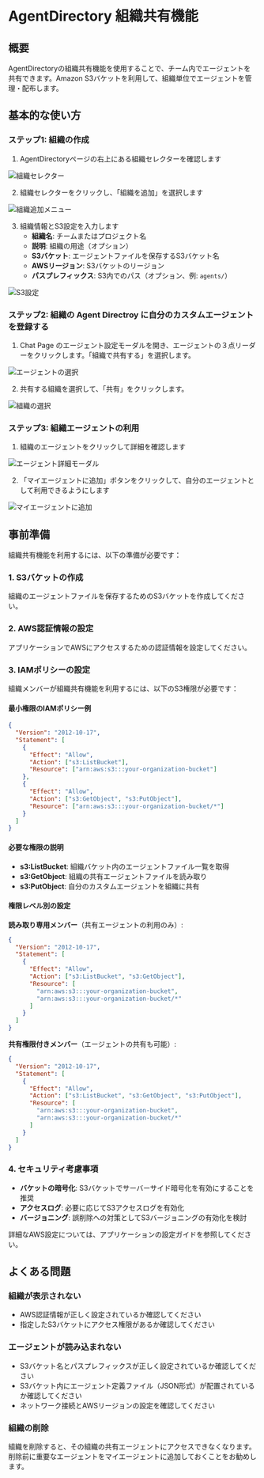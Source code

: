 # AgentDirectory 組織共有機能

## 概要

AgentDirectoryの組織共有機能を使用することで、チーム内でエージェントを共有できます。Amazon S3バケットを利用して、組織単位でエージェントを管理・配布します。

## 基本的な使い方

### ステップ1: 組織の作成

1. AgentDirectoryページの右上にある組織セレクターを確認します

![組織セレクター](images/01-organization-selector.png)

2. 組織セレクターをクリックし、「組織を追加」を選択します

![組織追加メニュー](images/02-add-organization-modal.png)

3. 組織情報とS3設定を入力します
   - **組織名**: チームまたはプロジェクト名
   - **説明**: 組織の用途（オプション）
   - **S3バケット**: エージェントファイルを保存するS3バケット名
   - **AWSリージョン**: S3バケットのリージョン
   - **パスプレフィックス**: S3内でのパス（オプション、例: `agents/`）

![S3設定](images/03-s3-settings.png)

### ステップ2: 組織の Agent Directroy に自分のカスタムエージェントを登録する

1. Chat Page のエージェント設定モーダルを開き、エージェントの３点リーダーをクリックします。「組織で共有する」を選択します。

![エージェントの選択](images/04-select-custom-agent.png)

2. 共有する組織を選択して、「共有」をクリックします。

![組織の選択](images/05-share-to-organization.png)

### ステップ3: 組織エージェントの利用

1. 組織のエージェントをクリックして詳細を確認します

![エージェント詳細モーダル](images/06-agent-detail-modal.png)

2. 「マイエージェントに追加」ボタンをクリックして、自分のエージェントとして利用できるようにします

![マイエージェントに追加](images/07-add-to-my-agents.png)

## 事前準備

組織共有機能を利用するには、以下の準備が必要です：

### 1. S3バケットの作成

組織のエージェントファイルを保存するためのS3バケットを作成してください。

### 2. AWS認証情報の設定

アプリケーションでAWSにアクセスするための認証情報を設定してください。

### 3. IAMポリシーの設定

組織メンバーが組織共有機能を利用するには、以下のS3権限が必要です：

#### 最小権限のIAMポリシー例

```json
{
  "Version": "2012-10-17",
  "Statement": [
    {
      "Effect": "Allow",
      "Action": ["s3:ListBucket"],
      "Resource": ["arn:aws:s3:::your-organization-bucket"]
    },
    {
      "Effect": "Allow",
      "Action": ["s3:GetObject", "s3:PutObject"],
      "Resource": ["arn:aws:s3:::your-organization-bucket/*"]
    }
  ]
}
```

#### 必要な権限の説明

- **s3:ListBucket**: 組織バケット内のエージェントファイル一覧を取得
- **s3:GetObject**: 組織の共有エージェントファイルを読み取り
- **s3:PutObject**: 自分のカスタムエージェントを組織に共有

#### 権限レベル別の設定

**読み取り専用メンバー**（共有エージェントの利用のみ）:

```json
{
  "Version": "2012-10-17",
  "Statement": [
    {
      "Effect": "Allow",
      "Action": ["s3:ListBucket", "s3:GetObject"],
      "Resource": [
        "arn:aws:s3:::your-organization-bucket",
        "arn:aws:s3:::your-organization-bucket/*"
      ]
    }
  ]
}
```

**共有権限付きメンバー**（エージェントの共有も可能）:

```json
{
  "Version": "2012-10-17",
  "Statement": [
    {
      "Effect": "Allow",
      "Action": ["s3:ListBucket", "s3:GetObject", "s3:PutObject"],
      "Resource": [
        "arn:aws:s3:::your-organization-bucket",
        "arn:aws:s3:::your-organization-bucket/*"
      ]
    }
  ]
}
```

### 4. セキュリティ考慮事項

- **バケットの暗号化**: S3バケットでサーバーサイド暗号化を有効にすることを推奨
- **アクセスログ**: 必要に応じてS3アクセスログを有効化
- **バージョニング**: 誤削除への対策としてS3バージョニングの有効化を検討

詳細なAWS設定については、アプリケーションの設定ガイドを参照してください。

## よくある問題

### 組織が表示されない

- AWS認証情報が正しく設定されているか確認してください
- 指定したS3バケットにアクセス権限があるか確認してください

### エージェントが読み込まれない

- S3バケット名とパスプレフィックスが正しく設定されているか確認してください
- S3バケット内にエージェント定義ファイル（JSON形式）が配置されているか確認してください
- ネットワーク接続とAWSリージョンの設定を確認してください

### 組織の削除

組織を削除すると、その組織の共有エージェントにアクセスできなくなります。削除前に重要なエージェントをマイエージェントに追加しておくことをお勧めします。
